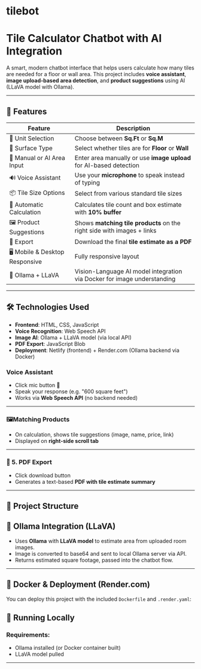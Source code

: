 # tilebot

#  Tile Calculator Chatbot with AI Integration

A smart, modern chatbot interface that helps users calculate how many tiles are needed for a floor or wall area. This project includes **voice assistant**, **image upload-based area detection**, and **product suggestions** using AI (LLaVA model with Ollama).

---

## 🌟 Features

| Feature                          | Description                                                                 |
|----------------------------------|-----------------------------------------------------------------------------|
| 📐 Unit Selection                | Choose between **Sq.Ft** or **Sq.M**                                        |
| 🧱 Surface Type                  | Select whether tiles are for **Floor** or **Wall**                          |
| 🔢 Manual or AI Area Input       | Enter area manually or use **image upload** for AI-based detection          |
| 🔊 Voice Assistant               | Use your **microphone** to speak instead of typing                         |
| 📦 Tile Size Options             | Select from various standard tile sizes                                     |
| 🧮 Automatic Calculation         | Calculates tile count and box estimate with **10% buffer**                 |
| 🖼️ Product Suggestions           | Shows **matching tile products** on the right side with images + links      |
| 💾 Export                        | Download the final **tile estimate as a PDF**                               |
| 🖥️ Mobile & Desktop Responsive   | Fully responsive layout                                                     |
| 🐳 Ollama + LLaVA                | Vision-Language AI model integration via Docker for image understanding     |

---

## 🛠️ Technologies Used

- **Frontend**: HTML, CSS, JavaScript
- **Voice Recognition**: Web Speech API
- **Image AI**: Ollama + LLaVA model (via local API)
- **PDF Export**: JavaScript Blob
- **Deployment**: Netlify (frontend) + Render.com (Ollama backend via Docker)

  
 ### Voice Assistant
- Click mic button 🎤
- Speak your response (e.g. "600 square feet")
- Works via **Web Speech API** (no backend needed)

---

### 🖼Matching Products
- On calculation, shows tile suggestions (image, name, price, link)
- Displayed on **right-side scroll tab**

---

### 📄 5. PDF Export
- Click download button
- Generates a text-based **PDF with tile estimate summary**

---


## 📁 Project Structure


## 🧪 Ollama Integration (LLaVA)

- Uses **Ollama** with **LLaVA model** to estimate area from uploaded room images.
- Image is converted to base64 and sent to local Ollama server via API.
- Returns estimated square footage, passed into the chatbot flow.

---

## 🐳 Docker & Deployment (Render.com)

You can deploy this project with the included `Dockerfile` and `.render.yaml`:


## 🧪 Running Locally

### Requirements:
- Ollama installed (or Docker container built)
- LLaVA model pulled


---

